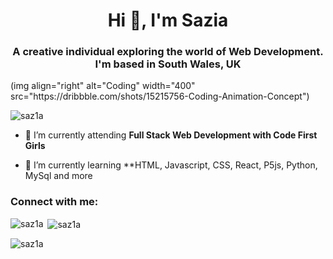 <h1 align="center">Hi 👋, I'm Sazia</h1>
<h3 align="center">A creative individual exploring the world of Web Development. I'm based in South Wales, UK</h3>
(img align="right" alt="Coding" width="400" src="https://dribbble.com/shots/15215756-Coding-Animation-Concept")

<p align="left"> <img src="https://komarev.com/ghpvc/?username=saz1a&label=Profile%20views&color=0e75b6&style=flat" alt="saz1a" /> </p>

- 🔭 I’m currently attending **Full Stack Web Development with Code First Girls**

- 🌱 I’m currently learning **HTML, Javascript, CSS, React, P5js, Python, MySql and more 

<h3 align="left">Connect with me:</h3>
<p align="left">
</p>

<p><img align="left" src="https://github-readme-stats.vercel.app/api/top-langs?username=saz1a&show_icons=true&locale=en&layout=compact" alt="saz1a" /></p>

<p>&nbsp;<img align="center" src="https://github-readme-stats.vercel.app/api?username=saz1a&show_icons=true&locale=en" alt="saz1a" /></p>

<p><img align="center" src="https://github-readme-streak-stats.herokuapp.com/?user=saz1a&" alt="saz1a" /></p>
